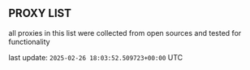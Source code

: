## PROXY LIST

all proxies in this list were collected from open sources and tested for functionality

last update: `2025-02-26 18:03:52.509723+00:00` UTC